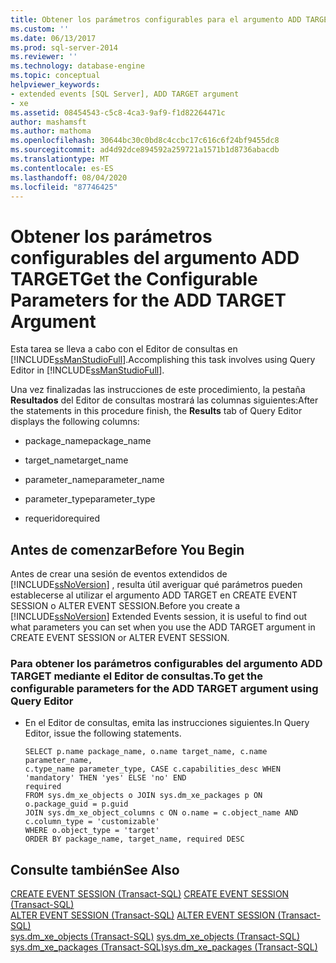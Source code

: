```yaml
---
title: Obtener los parámetros configurables para el argumento ADD TARGET | Microsoft Docs
ms.custom: ''
ms.date: 06/13/2017
ms.prod: sql-server-2014
ms.reviewer: ''
ms.technology: database-engine
ms.topic: conceptual
helpviewer_keywords:
- extended events [SQL Server], ADD TARGET argument
- xe
ms.assetid: 08454543-c5c8-4ca3-9af9-f1d82264471c
author: mashamsft
ms.author: mathoma
ms.openlocfilehash: 30644bc30c0bd8c4ccbc17c616c6f24bf9455dc8
ms.sourcegitcommit: ad4d92dce894592a259721a1571b1d8736abacdb
ms.translationtype: MT
ms.contentlocale: es-ES
ms.lasthandoff: 08/04/2020
ms.locfileid: "87746425"
---
```

# <a name="get-the-configurable-parameters-for-the-add-target-argument"></a><span data-ttu-id="d4bef-102">Obtener los parámetros configurables del argumento ADD TARGET</span><span class="sxs-lookup"><span data-stu-id="d4bef-102">Get the Configurable Parameters for the ADD TARGET Argument</span></span>
  <span data-ttu-id="d4bef-103">Esta tarea se lleva a cabo con el Editor de consultas en [!INCLUDE[ssManStudioFull](../includes/ssmanstudiofull-md.md)].</span><span class="sxs-lookup"><span data-stu-id="d4bef-103">Accomplishing this task involves using Query Editor in [!INCLUDE[ssManStudioFull](../includes/ssmanstudiofull-md.md)].</span></span>  
  
 <span data-ttu-id="d4bef-104">Una vez finalizadas las instrucciones de este procedimiento, la pestaña **Resultados** del Editor de consultas mostrará las columnas siguientes:</span><span class="sxs-lookup"><span data-stu-id="d4bef-104">After the statements in this procedure finish, the **Results** tab of Query Editor displays the following columns:</span></span>  
  
-   <span data-ttu-id="d4bef-105">package_name</span><span class="sxs-lookup"><span data-stu-id="d4bef-105">package_name</span></span>  
  
-   <span data-ttu-id="d4bef-106">target_name</span><span class="sxs-lookup"><span data-stu-id="d4bef-106">target_name</span></span>  
  
-   <span data-ttu-id="d4bef-107">parameter_name</span><span class="sxs-lookup"><span data-stu-id="d4bef-107">parameter_name</span></span>  
  
-   <span data-ttu-id="d4bef-108">parameter_type</span><span class="sxs-lookup"><span data-stu-id="d4bef-108">parameter_type</span></span>  
  
-   <span data-ttu-id="d4bef-109">requerido</span><span class="sxs-lookup"><span data-stu-id="d4bef-109">required</span></span>  
  
##  <a name="before-you-begin"></a><a name="BeforeYouBegin"></a> <span data-ttu-id="d4bef-110">Antes de comenzar</span><span class="sxs-lookup"><span data-stu-id="d4bef-110">Before You Begin</span></span>  
 <span data-ttu-id="d4bef-111">Antes de crear una sesión de eventos extendidos de [!INCLUDE[ssNoVersion](../includes/ssnoversion-md.md)] , resulta útil averiguar qué parámetros pueden establecerse al utilizar el argumento ADD TARGET en CREATE EVENT SESSION o ALTER EVENT SESSION.</span><span class="sxs-lookup"><span data-stu-id="d4bef-111">Before you create a [!INCLUDE[ssNoVersion](../includes/ssnoversion-md.md)] Extended Events session, it is useful to find out what parameters you can set when you use the ADD TARGET argument in CREATE EVENT SESSION or ALTER EVENT SESSION.</span></span>  
  
### <a name="to-get-the-configurable-parameters-for-the-add-target-argument-using-query-editor"></a><span data-ttu-id="d4bef-112">Para obtener los parámetros configurables del argumento ADD TARGET mediante el Editor de consultas.</span><span class="sxs-lookup"><span data-stu-id="d4bef-112">To get the configurable parameters for the ADD TARGET argument using Query Editor</span></span>  
  
-   <span data-ttu-id="d4bef-113">En el Editor de consultas, emita las instrucciones siguientes.</span><span class="sxs-lookup"><span data-stu-id="d4bef-113">In Query Editor, issue the following statements.</span></span>  
  
    ```  
    SELECT p.name package_name, o.name target_name, c.name parameter_name,   
    c.type_name parameter_type, CASE c.capabilities_desc WHEN 'mandatory' THEN 'yes' ELSE 'no' END   
    required   
    FROM sys.dm_xe_objects o JOIN sys.dm_xe_packages p ON o.package_guid = p.guid   
    JOIN sys.dm_xe_object_columns c ON o.name = c.object_name AND c.column_type = 'customizable'  
    WHERE o.object_type = 'target'   
    ORDER BY package_name, target_name, required DESC  
    ```  
  
## <a name="see-also"></a><span data-ttu-id="d4bef-114">Consulte también</span><span class="sxs-lookup"><span data-stu-id="d4bef-114">See Also</span></span>  
 <span data-ttu-id="d4bef-115">[CREATE EVENT SESSION &#40;Transact-SQL&#41;](/sql/t-sql/statements/create-event-session-transact-sql) </span><span class="sxs-lookup"><span data-stu-id="d4bef-115">[CREATE EVENT SESSION &#40;Transact-SQL&#41;](/sql/t-sql/statements/create-event-session-transact-sql) </span></span>  
 <span data-ttu-id="d4bef-116">[ALTER EVENT SESSION &#40;Transact-SQL&#41;](/sql/t-sql/statements/alter-event-session-transact-sql) </span><span class="sxs-lookup"><span data-stu-id="d4bef-116">[ALTER EVENT SESSION &#40;Transact-SQL&#41;](/sql/t-sql/statements/alter-event-session-transact-sql) </span></span>  
 <span data-ttu-id="d4bef-117">[sys.dm_xe_objects &#40;Transact-SQL&#41;](/sql/relational-databases/system-dynamic-management-views/sys-dm-xe-objects-transact-sql) </span><span class="sxs-lookup"><span data-stu-id="d4bef-117">[sys.dm_xe_objects &#40;Transact-SQL&#41;](/sql/relational-databases/system-dynamic-management-views/sys-dm-xe-objects-transact-sql) </span></span>  
 [<span data-ttu-id="d4bef-118">sys.dm_xe_packages &#40;Transact-SQL&#41;</span><span class="sxs-lookup"><span data-stu-id="d4bef-118">sys.dm_xe_packages &#40;Transact-SQL&#41;</span></span>](/sql/relational-databases/system-dynamic-management-views/sys-dm-xe-packages-transact-sql)  
  
  
